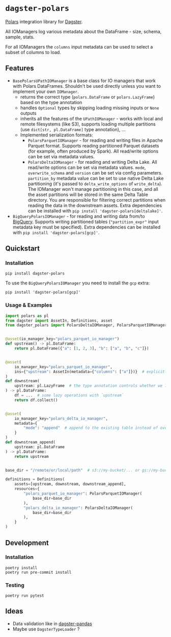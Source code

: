 # `dagster-polars`

[Polars](https://github.com/pola-rs/polars) integration library for [Dagster](https://github.com/dagster-io/dagster).

All IOManagers log various metadata about the DataFrame - size, schema, sample, stats.

For all IOManagers the `columns` input metadata can be used to select a subset of columns to load.

## Features
 - `BasePolarsUPathIOManager` is a base class for IO managers that work with Polars DataFrames. Shouldn't be used directly unless you want to implement your own `IOManager`.
   - returns the correct type (`polars.DataFrame` or `polars.LazyFrame`) based on the type annotation
   - handles `Optional` types by skipping loading missing inputs or `None` outputs
   - inherits all the features of the `UPathIOManager` - works with local and remote filesystems (like S3),
       supports loading multiple partitions (use `dict[str, pl.DataFrame]` type annotation), ...
   - Implemented serialization formats:
     - `PolarsParquetIOManager` - for reading and writing files in Apache Parquet format. Supports reading partitioned Parquet datasets (for example, often produced by Spark). All read/write options can be set via metadata values.
     - `PolarsDeltaIOManager` - for reading and writing Delta Lake. All read/write options can be set via metadata values. `mode`, `overwrite_schema` and `version` can be set via config parameters. `partition_by` metadata value can be set to use native Delta Lake partitioning (it's passed to `delta_write_options` of `write_delta`). The IOManager won't manage partitioning in this case, and all the asset partitions will be stored in the same Delta Table directory. You are responsible for filtering correct partitions when reading the data in the downstream assets. Extra dependencies can be installed with `pip install 'dagster-polars[deltalake]'`.
 - `BigQueryPolarsIOManager` - for reading and writing data from/to [BigQuery](https://cloud.google.com/bigquery). Supports writing partitioned tables (`"partition_expr"` input metadata key must be specified). Extra dependencies can be installed with `pip install 'dagster-polars[gcp]'`.

## Quickstart

### Installation

```shell
pip install dagster-polars
```

To use the `BigQueryPolarsIOManager` you need to install the `gcp` extra:
```shell
pip install 'dagster-polars[gcp]'
```


### Usage & Examples
```python
import polars as pl
from dagster import AssetIn, Definitions, asset
from dagster_polars import PolarsDeltaIOManager, PolarsParquetIOManager


@asset(io_manager_key="polars_parquet_io_manager")
def upstream() -> pl.DataFrame:
    return pl.DataFrame({"a": [1, 2, 3], "b": ["a", "b", "c"]})


@asset(
    io_manager_key="polars_parquet_io_manager",
    ins={"upstream": AssetIn(metadata={"columns": ["a"]})}  # explicitly specify which columns to load
)
def downstream(
    upstream: pl.LazyFrame  # the type annotation controls whether we load an eager or lazy DataFrame
) -> pl.DataFrame:
    df = ...  # some lazy operations with `upstream`
    return df.collect()


@asset(
    io_manager_key="polars_delta_io_manager",
    metadata={
        "mode": "append"  # append to the existing table instead of overwriting it
    }
)
def downstream_append(
    upstream: pl.DataFrame
) -> pl.DataFrame:
    return upstream


base_dir = "/remote/or/local/path"  # s3://my-bucket/... or gs://my-bucket/... also works!

definitions = Definitions(
    assets=[upstream, downstream, downstream_append],
    resources={
        "polars_parquet_io_manager": PolarsParquetIOManager(
            base_dir=base_dir
        ),
        "polars_delta_io_manager": PolarsDeltaIOManager(
            base_dir=base_dir
        ),
    }
)
```

## Development

### Installation
```shell
poetry install
poetry run pre-commit install
```

### Testing
```shell
poetry run pytest
```

## Ideas
 - Data validation like in [dagster-pandas](https://docs.dagster.io/integrations/pandas#validating-pandas-dataframes-with-dagster-types)
 - Maybe use `DagsterTypeLoader` ?
